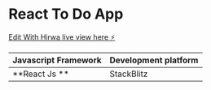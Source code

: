 # React To Do App

[Edit With Hirwa live view here ⚡️](https://react-ts-forms-hirwa.stackblitz.io)

Javascript Framework | Development platform
------------ | -------------
**React Js ** | StackBlitz
